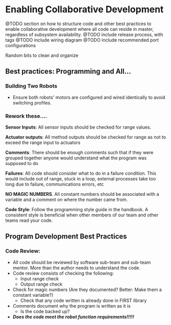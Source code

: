 # Enabling Collaborative Development

@TODO section on how to structure code and other best practices
to enable collaborative development where all code can reside in
master, regardless of subsystem availability.
@TODO include release process, with tags
@TODO include wiring diagram
@TODO include recommended port configurations

Random bits to clean and organize

## Best practices: Programming and All...

### Building Two Robots
- Ensure both robots' motors are configured and wired identically
  to avoid switching profiles.

### Rework these....
**Sensor Inputs**: All sensor inputs should be checked for range values.

**Actuator outputs**: All method outputs should be checked for range as
not to exceed the range input to actuators

**Comments**: There should be enough comments such that if they were grouped
together anyone would understand what the program was supposed to do

**Failures**: All code should consider what to do in a failure condition.
This would include out of range, stuck in a loop, external processes take
too long due to failure, communications errors, etc

**NO MAGIC NUMBERS**. All constant numbers should be associated with a variable
and a comment on where the number came from.

**Code Style**: Follow the programming style guide in the handbook. A consistent
style is beneficial when other members of our team and other teams read your code.

## Program Development Best Practices

### Code Review:
- All code should be reviewed by software sub-team and sub-team mentor.
  More than the author needs to understand the code.
- Code review consists of checking the following:
    - Input range check
    - Output range check
- Check for magic numbers (Are they documented? Better: Make them a constant variable?)
    - Check that any code written is already done in FIRST library
- Comments document why the program is written as it is
    - Is the code backed up?
- ***Does the code meet the robot function requirements!!!!!***
